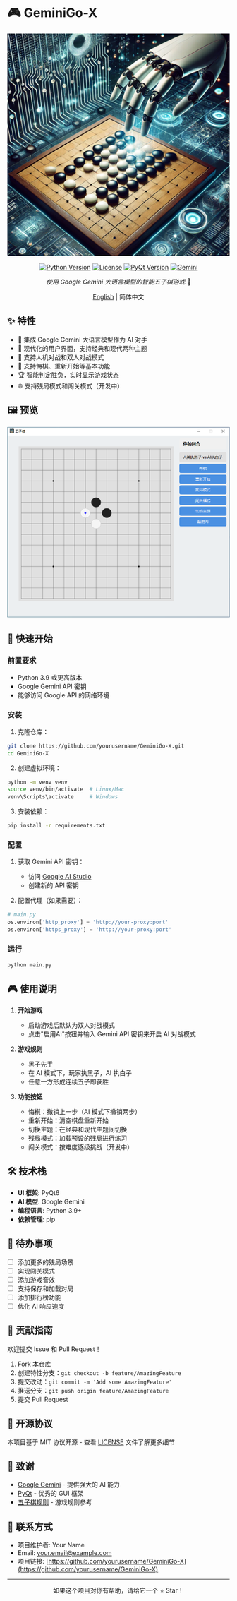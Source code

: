 # 🎮 GeminiGo-X

<div align="center">

![GeminiGo-X Logo](assets/logo.png)

[![Python Version](https://img.shields.io/badge/python-3.9%2B-blue.svg)](https://www.python.org/downloads/)
[![License](https://img.shields.io/badge/license-MIT-green.svg)](LICENSE)
[![PyQt Version](https://img.shields.io/badge/PyQt-6.4.0%2B-orange.svg)](https://pypi.org/project/PyQt6/)
[![Gemini](https://img.shields.io/badge/Gemini-AI-purple.svg)](https://deepmind.google/technologies/gemini/)

*使用 Google Gemini 大语言模型的智能五子棋游戏* 🎯

[English](README_EN.md) | 简体中文

</div>

## ✨ 特性

- 🤖 集成 Google Gemini 大语言模型作为 AI 对手
- 🎨 现代化的用户界面，支持经典和现代两种主题
- 🎯 支持人机对战和双人对战模式
- 🔄 支持悔棋、重新开始等基本功能
- 🏆 智能判定胜负，实时显示游戏状态
- 🌐 支持残局模式和闯关模式（开发中）

## 🖼️ 预览

![游戏界面预览](assets/preview.png)

## 🚀 快速开始

### 前置要求

- Python 3.9 或更高版本
- Google Gemini API 密钥
- 能够访问 Google API 的网络环境

### 安装

1. 克隆仓库：
```bash
git clone https://github.com/yourusername/GeminiGo-X.git
cd GeminiGo-X
```

2. 创建虚拟环境：
```bash
python -m venv venv
source venv/bin/activate  # Linux/Mac
venv\Scripts\activate     # Windows
```

3. 安装依赖：
```bash
pip install -r requirements.txt
```

### 配置

1. 获取 Gemini API 密钥：
   - 访问 [Google AI Studio](https://makersuite.google.com/app/apikey)
   - 创建新的 API 密钥

2. 配置代理（如果需要）：
```python
# main.py
os.environ['http_proxy'] = 'http://your-proxy:port'
os.environ['https_proxy'] = 'http://your-proxy:port'
```

### 运行

```bash
python main.py
```

## 🎮 使用说明

1. **开始游戏**
   - 启动游戏后默认为双人对战模式
   - 点击"启用AI"按钮并输入 Gemini API 密钥来开启 AI 对战模式

2. **游戏规则**
   - 黑子先手
   - 在 AI 模式下，玩家执黑子，AI 执白子
   - 任意一方形成连续五子即获胜

3. **功能按钮**
   - 悔棋：撤销上一步（AI 模式下撤销两步）
   - 重新开始：清空棋盘重新开始
   - 切换主题：在经典和现代主题间切换
   - 残局模式：加载预设的残局进行练习
   - 闯关模式：按难度逐级挑战（开发中）

## 🛠️ 技术栈

- **UI 框架**: PyQt6
- **AI 模型**: Google Gemini
- **编程语言**: Python 3.9+
- **依赖管理**: pip

## 📝 待办事项

- [ ] 添加更多的残局场景
- [ ] 实现闯关模式
- [ ] 添加游戏音效
- [ ] 支持保存和加载对局
- [ ] 添加排行榜功能
- [ ] 优化 AI 响应速度

## 🤝 贡献指南

欢迎提交 Issue 和 Pull Request！

1. Fork 本仓库
2. 创建特性分支：`git checkout -b feature/AmazingFeature`
3. 提交改动：`git commit -m 'Add some AmazingFeature'`
4. 推送分支：`git push origin feature/AmazingFeature`
5. 提交 Pull Request

## 📄 开源协议

本项目基于 MIT 协议开源 - 查看 [LICENSE](LICENSE) 文件了解更多细节

## 🙏 致谢

- [Google Gemini](https://deepmind.google/technologies/gemini/) - 提供强大的 AI 能力
- [PyQt](https://riverbankcomputing.com/software/pyqt/intro) - 优秀的 GUI 框架
- [五子棋规则](https://zh.wikipedia.org/wiki/五子棋) - 游戏规则参考

## 📧 联系方式

- 项目维护者: Your Name
- Email: your.email@example.com
- 项目链接: [https://github.com/yourusername/GeminiGo-X](https://github.com/yourusername/GeminiGo-X)

---

<div align="center">

如果这个项目对你有帮助，请给它一个 ⭐️ Star！

</div> 